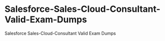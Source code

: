 # Salesforce-Sales-Cloud-Consultant-Valid-Exam-Dumps
Salesforce Sales-Cloud-Consultant Valid Exam Dumps
